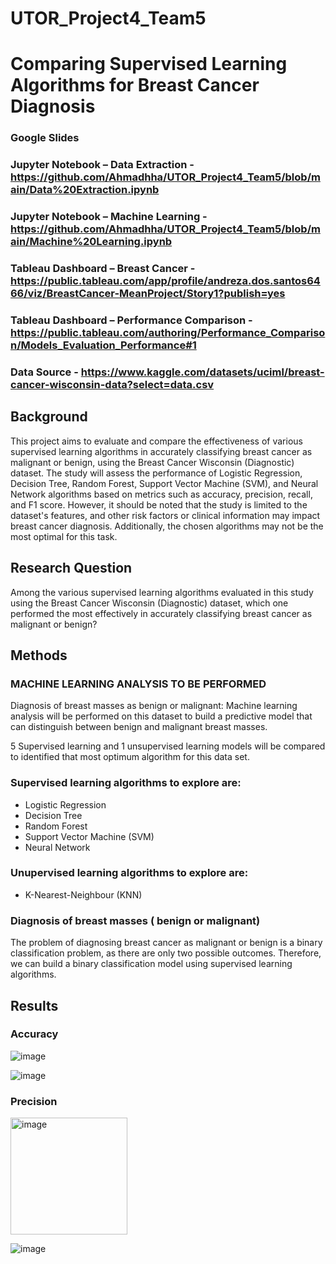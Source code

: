# UTOR_Project4_Team5



# Comparing Supervised Learning Algorithms for Breast Cancer Diagnosis

### Google Slides
### Jupyter Notebook – Data Extraction - https://github.com/Ahmadhha/UTOR_Project4_Team5/blob/main/Data%20Extraction.ipynb
### Jupyter Notebook – Machine Learning - https://github.com/Ahmadhha/UTOR_Project4_Team5/blob/main/Machine%20Learning.ipynb
### Tableau Dashboard – Breast Cancer - https://public.tableau.com/app/profile/andreza.dos.santos6466/viz/BreastCancer-MeanProject/Story1?publish=yes
### Tableau Dashboard – Performance Comparison - https://public.tableau.com/authoring/Performance_Comparison/Models_Evaluation_Performance#1
### Data Source - https://www.kaggle.com/datasets/uciml/breast-cancer-wisconsin-data?select=data.csv

## Background
This project aims to evaluate and compare the effectiveness of various supervised learning algorithms in accurately classifying breast cancer as malignant or benign, using the Breast Cancer Wisconsin (Diagnostic) dataset. The study will assess the performance of Logistic Regression, Decision Tree, Random Forest, Support Vector Machine (SVM), and Neural Network algorithms based on metrics such as accuracy, precision, recall, and F1 score. However, it should be noted that the study is limited to the dataset's features, and other risk factors or clinical information may impact breast cancer diagnosis. Additionally, the chosen algorithms may not be the most optimal for this task.

## Research Question
Among the various supervised learning algorithms evaluated in this study using the Breast Cancer Wisconsin (Diagnostic) dataset, which one performed the most effectively in accurately classifying breast cancer as malignant or benign?

## Methods

### MACHINE LEARNING ANALYSIS TO BE PERFORMED
Diagnosis of breast masses as benign or malignant: Machine learning analysis will be performed on this dataset to build a predictive model that can distinguish between benign and malignant breast masses.

5 Supervised learning and 1 unsupervised learning models will be compared to identified that most optimum algorithm for this data set.

### Supervised learning algorithms to explore are:
  - Logistic Regression
  - Decision Tree
  - Random Forest
  - Support Vector Machine (SVM)
  - Neural Network

### Unupervised learning algorithms to explore are:
  - K-Nearest-Neighbour (KNN)

### Diagnosis of breast masses ( benign or malignant)
The problem of diagnosing breast cancer as malignant or benign is a binary classification problem, as there are only two possible outcomes. Therefore, we can build a binary classification model using supervised learning algorithms.


## Results

### Accuracy

![image](https://user-images.githubusercontent.com/115505106/231871112-f3646c7a-fdb9-4005-80eb-7e02c9398e70.png)

![image](https://user-images.githubusercontent.com/115505106/231871653-2d148649-b063-45b1-8193-b68bc0d1d18e.png)


### Precision

<img width="187" alt="image" src="https://user-images.githubusercontent.com/115505106/231871601-81f92ca8-1ebb-42bc-9cc6-4c9e4c2bd670.png">

![image](https://user-images.githubusercontent.com/115505106/231871681-75231e3f-91fc-40f3-a9e0-4a2bd635a810.png)


